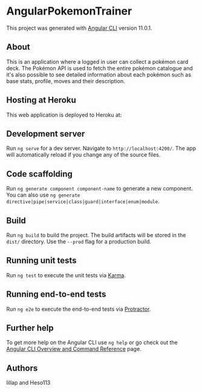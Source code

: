 # AngularPokemonTrainer

This project was generated with [Angular CLI](https://github.com/angular/angular-cli) version 11.0.1.

## About

This is an application where a logged in user can collect a pokémon card deck. The Pokémon API is used to fetch the entire pokémon catalogue and it's also possible to see detailed information about each pokémon such as base stats, profile, moves and their description.  

## Hosting at Heroku

This web application is deployed to Heroku at: 

## Development server

Run `ng serve` for a dev server. Navigate to `http://localhost:4200/`. The app will automatically reload if you change any of the source files.

## Code scaffolding

Run `ng generate component component-name` to generate a new component. You can also use `ng generate directive|pipe|service|class|guard|interface|enum|module`.

## Build

Run `ng build` to build the project. The build artifacts will be stored in the `dist/` directory. Use the `--prod` flag for a production build.

## Running unit tests

Run `ng test` to execute the unit tests via [Karma](https://karma-runner.github.io).

## Running end-to-end tests

Run `ng e2e` to execute the end-to-end tests via [Protractor](http://www.protractortest.org/).

## Further help

To get more help on the Angular CLI use `ng help` or go check out the [Angular CLI Overview and Command Reference](https://angular.io/cli) page.

## Authors
lillap and Heso113
